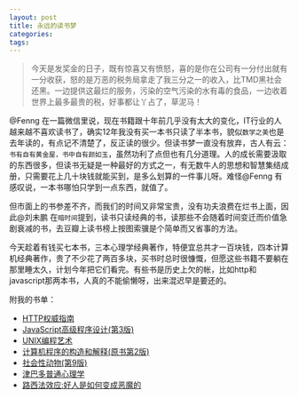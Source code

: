 ```yaml
---
layout: post
title: 永远的读书梦
categories:
tags:
---
```


>今天是发奖金的日子，既有惊喜又有愤怒，喜的是你在公司有一分付出就有一分收获，怒的是万恶的税务局拿走了我三分之一的收入，比TMD黑社会还黑。一边提供这最烂的服务，污染的空气污染的水有毒的食品，一边收着世界上最多最贵的税，好事都让丫占了，草泥马！

@Fenng 在一篇微信里说，现在书籍跟十年前几乎没有太大的变化，IT行业的人越来越不喜欢读书了，确实12年我没有买一本书只读了半本书，貌似`数学之美`也是去年读的，有点记不清楚了，反正读的很少。但读书梦一直没有放弃，古人有云：`书有自有黄金屋，书中自有颜如玉`，虽然功利了点但也有几分道理。人的成长需要汲取的东西很多，但读书无疑是一种最好的方式之一，有无数牛人的思想和智慧集结成册，只需要花上几十块钱就能买到，是多么划算的一件事儿呀。难怪@Fenng 有感叹说，一本书哪怕只学到一点东西，就值了。

但市面上的书参差不齐，而我们的时间又非常宝贵，没有功夫浪费在烂书上面，因此@刘未鹏 在`暗时间`提到，读书只读经典的书，读那些不会随着时间变迁而价值急剧衰减的书，去豆瓣上读书榜上按图索骥是个简单而又省事的方法。

今天趁着有钱买七本书，三本心理学经典著作，特便宜总共才一百块钱，四本计算机经典著作，贵了不少花了两百多块，买书时总时很慷慨，但愿这些书籍不要躺在那里睡太久，计划今年把它们看完。有些书是历史上欠的帐，比如http和javascript那两本书，人真的不能偷懒呀，出来混迟早是要还的。

附我的书单：

* [HTTP权威指南](http://www.amazon.cn/gp/product/B008XFDQ14/ref=oh_details_o01_s00_i05?ie=UTF8&psc=1)
* [JavaScript高级程序设计(第3版)](http://www.amazon.cn/gp/product/B007OQQVMY/ref=oh_details_o00_s00_i00?ie=UTF8&psc=1)
* [UNIX编程艺术](http://www.amazon.cn/gp/product/B008Z1IEQ8/ref=oh_details_o01_s00_i01?ie=UTF8&psc=1)
* [计算机程序的构造和解释(原书第2版)](http://www.amazon.cn/gp/product/B0011AP7RY/ref=oh_details_o01_s00_i04?ie=UTF8&psc=1)
* [社会性动物(第9版)](http://www.amazon.cn/gp/product/B0011C6D7K/ref=oh_details_o01_s00_i02?ie=UTF8&psc=1)
* [津巴多普通心理学](http://www.amazon.cn/gp/product/B001CZJLGG/ref=oh_details_o01_s00_i00?ie=UTF8&psc=1)
* [路西法效应:好人是如何变成恶魔的](http://www.amazon.cn/gp/product/B003G308GY/ref=oh_details_o01_s00_i03?ie=UTF8&psc=1)
